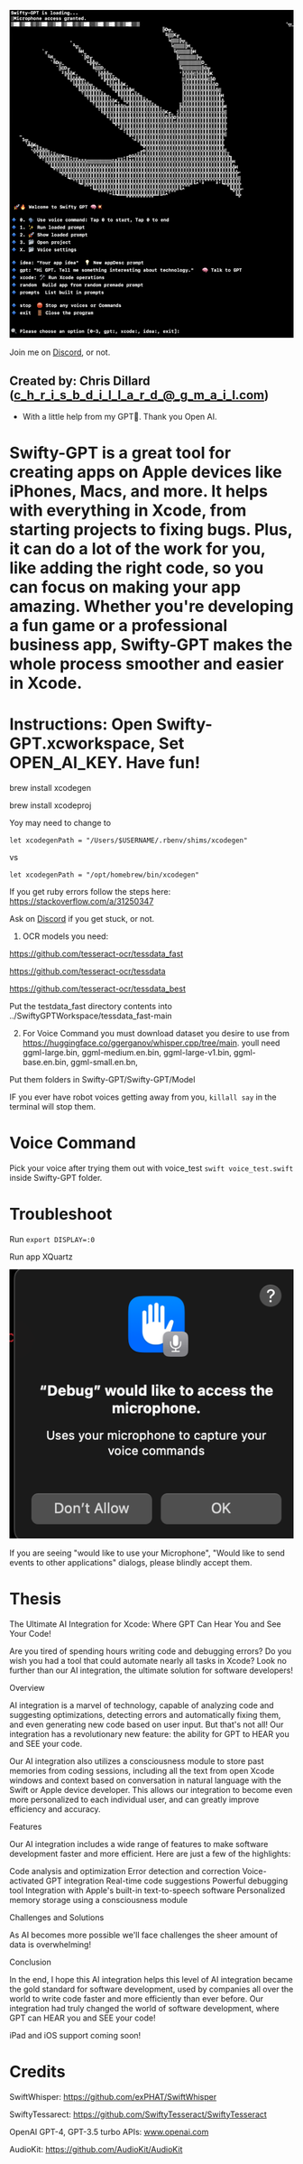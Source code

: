 ![Shiwfty](Swifty-GPT/assets/Swifty-Logo.png)

Join me on [Discord](https://discord.gg/6hbDDqf8SX), or not.

## Created by: Chris Dillard (c_h_r_i_s_b_d_i_l_l_a_r_d_@_g_m_a_i_l.com)


- With a little help from my GPT🤖. Thank you Open AI.

# Swifty-GPT is a great tool for creating apps on Apple devices like iPhones, Macs, and more. It helps with everything in Xcode, from starting projects to fixing bugs. Plus, it can do a lot of the work for you, like adding the right code, so you can focus on making your app amazing. Whether you're developing a fun game or a professional business app, Swifty-GPT makes the whole process smoother and easier in Xcode.

# Instructions: Open Swifty-GPT.xcworkspace, Set OPEN_AI_KEY. Have fun!

brew install xcodegen 

brew install xcodeproj

Yoy may need to change to 
```
let xcodegenPath = "/Users/$USERNAME/.rbenv/shims/xcodegen"
```
vs
```
let xcodegenPath = "/opt/homebrew/bin/xcodegen"
```

If you get ruby errors follow the steps here: https://stackoverflow.com/a/31250347

Ask on [Discord](https://discord.gg/6hbDDqf8SX) if you get stuck, or not.

1. OCR models you need:

https://github.com/tesseract-ocr/tessdata_fast

https://github.com/tesseract-ocr/tessdata

https://github.com/tesseract-ocr/tessdata_best

Put the testdata_fast directory contents into  ../SwiftyGPTWorkspace/tessdata_fast-main

2. For Voice Command you must download dataset you desire to use from https://huggingface.co/ggerganov/whisper.cpp/tree/main.
youll need
 ggml-large.bin,
 ggml-medium.en.bin,
 ggml-large-v1.bin,
 ggml-base.en.bin,
 ggml-small.en.bn,

Put them folders in Swifty-GPT/Swifty-GPT/Model


IF you ever have robot voices getting away from you, `killall say` in the terminal will stop them.

# Voice Command


Pick your voice after trying them out with voice_test `swift voice_test.swift` inside Swifty-GPT folder.


 # Troubleshoot

Run `export DISPLAY=:0`

Run app XQuartz


![Shiwfty](Swifty-GPT/assets/MicAccess.png)


 If you are seeing "would like to use your Microphone", "Would like to send events to other applications" dialogs, please blindly accept them.


 # Thesis
The Ultimate AI Integration for Xcode: Where GPT Can Hear You and See Your Code!

Are you tired of spending hours writing code and debugging errors? Do you wish you had a tool that could automate nearly all tasks in Xcode? Look no further than our AI integration, the ultimate solution for software developers!

Overview

AI integration is a marvel of technology, capable of analyzing code and suggesting optimizations, detecting errors and automatically fixing them, and even generating new code based on user input. But that's not all! Our integration has a revolutionary new feature: the ability for GPT to HEAR you and SEE your code.

Our AI integration also utilizes a consciousness module to store past memories from coding sessions, including all the text from open Xcode windows and context based on conversation in natural language with the Swift or Apple device developer. This allows our integration to become even more personalized to each individual user, and can greatly improve efficiency and accuracy.

Features

Our AI integration includes a wide range of features to make software development faster and more efficient. Here are just a few of the highlights:

Code analysis and optimization
Error detection and correction
Voice-activated GPT integration
Real-time code suggestions
Powerful debugging tool
Integration with Apple's built-in text-to-speech software
Personalized memory storage using a consciousness module

Challenges and Solutions

As AI becomes more possible we'll face challenges the sheer amount of data is overwhelming!


Conclusion

In the end, I hope this AI integration helps this level of AI integration became the gold standard for software development, used by companies all over the world to write code faster and more efficiently than ever before. Our integration had truly changed the world of software development, where GPT can HEAR you and SEE your code!

iPad and iOS support coming soon!


# Credits
SwiftWhisper: https://github.com/exPHAT/SwiftWhisper

SwiftyTessarect: https://github.com/SwiftyTesseract/SwiftyTesseract 

OpenAI GPT-4, GPT-3.5 turbo APIs: www.openai.com 

AudioKit:  https://github.com/AudioKit/AudioKit